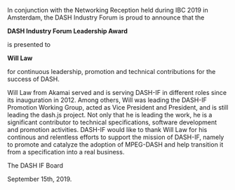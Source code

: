 In conjunction with the Networking Reception held during IBC 2019 in Amsterdam, the DASH Industry Forum is proud to announce that the

**DASH Industry Forum Leadership Award**

is presented to 

**Will Law**

for continuous leadership, promotion and technical contributions for the success of DASH.

Will Law from Akamai served and is serving DASH-IF in different roles since its inauguration in 2012. Among others, Will was leading the DASH-IF Promotion Working Group, acted as Vice President and President, and is still leading the dash.js project. Not only that he is leading the work, he is a significant contributor to technical specifications, software development and promotion activities. DASH-IF would like to thank Will Law for his continous and relentless efforts to support the mission of DASH-IF, namely to promote and catalyze the adoption of MPEG-DASH and help transition it from a specification into a real business.


The DASH IF Board

September 15th, 2019.
